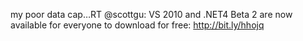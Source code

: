 <!--
id: 218890707
link: http://kevinisom.info/post/218890707/my-poor-data-cap-rt-scottgu-vs-2010-and-net4
slug: my-poor-data-cap-rt-scottgu-vs-2010-and-net4
date: Wed Oct 21 2009 20:50:48 GMT+1300 (NZDT)
raw: {"blog_name":"kevinisom","id":218890707,"post_url":"http://kevinisom.info/post/218890707/my-poor-data-cap-rt-scottgu-vs-2010-and-net4","slug":"my-poor-data-cap-rt-scottgu-vs-2010-and-net4","type":"text","date":"2009-10-21 07:50:48 GMT","timestamp":1256111448,"state":"published","format":"html","reblog_key":"JD37MxYT","tags":[],"short_url":"http://tmblr.co/Zw68YyD307J","highlighted":[],"feed_item":"http://twitter.com/kev_nz/statuses/5038832655","from_feed_id":"650289","note_count":0,"title":null,"body":"<p>my poor data cap&#8230;RT @scottgu: VS 2010 and .NET4 Beta 2 are now available for everyone to download for free: <a href=\"http://bit.ly/hhojq\" target=\"_blank\">http://bit.ly/hhojq</a></p>"}
publish: 2009-10-021
tags: 
title: null
-->


my poor data cap…RT @scottgu: VS 2010 and .NET4 Beta 2 are now available
for everyone to download for free: <http://bit.ly/hhojq>


